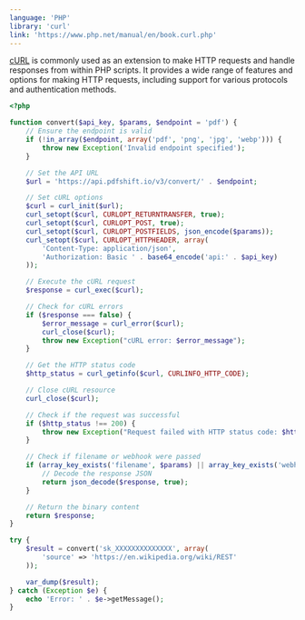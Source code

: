 ```yaml
---
language: 'PHP'
library: 'curl'
link: 'https://www.php.net/manual/en/book.curl.php'
---
```


[cURL](https://www.php.net/manual/en/book.curl.php) is commonly used as an extension to make HTTP requests and handle responses from within PHP scripts. It provides a wide range of features and options for making HTTP requests, including support for various protocols and authentication methods.

```php
<?php

function convert($api_key, $params, $endpoint = 'pdf') {
    // Ensure the endpoint is valid
    if (!in_array($endpoint, array('pdf', 'png', 'jpg', 'webp'))) {
        throw new Exception('Invalid endpoint specified');
    }

    // Set the API URL
    $url = 'https://api.pdfshift.io/v3/convert/' . $endpoint;

    // Set cURL options
    $curl = curl_init($url);
    curl_setopt($curl, CURLOPT_RETURNTRANSFER, true);
    curl_setopt($curl, CURLOPT_POST, true);
    curl_setopt($curl, CURLOPT_POSTFIELDS, json_encode($params));
    curl_setopt($curl, CURLOPT_HTTPHEADER, array(
        'Content-Type: application/json',
        'Authorization: Basic ' . base64_encode('api:' . $api_key)
    ));

    // Execute the cURL request
    $response = curl_exec($curl);

    // Check for cURL errors
    if ($response === false) {
        $error_message = curl_error($curl);
        curl_close($curl);
        throw new Exception("cURL error: $error_message");
    }

    // Get the HTTP status code
    $http_status = curl_getinfo($curl, CURLINFO_HTTP_CODE);

    // Close cURL resource
    curl_close($curl);

    // Check if the request was successful
    if ($http_status !== 200) {
        throw new Exception("Request failed with HTTP status code: $http_status");
    }

    // Check if filename or webhook were passed
    if (array_key_exists('filename', $params) || array_key_exists('webhook', $params)) {
        // Decode the response JSON
        return json_decode($response, true);
    }

    // Return the binary content
    return $response;
}
```

```php
try {
    $result = convert('sk_XXXXXXXXXXXXXX', array(
        'source' => 'https://en.wikipedia.org/wiki/REST'
    ));

    var_dump($result);
} catch (Exception $e) {
    echo 'Error: ' . $e->getMessage();
}
```
